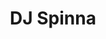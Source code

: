---
title: "DJ Spinna"
summary: "American house & hip hop DJ, producer, and artist. Born: 30 January 1973 in Brooklyn, New York City, New York, USA. Brooklyn born and raised DJ, producer, remixer and artist. Spinna began his recording career in 1994 as a member of the the underground hip hop group . Throughout his career, he has broken down musical barriers between the worlds of hip hop, deep house, soul, and jazz working with everyone from , , and , through , , , and all the way to , , and . He has other notable side projects to his credit such as the , , and his alter ego , which have also seen releases."
slug: "dj-spinna"
image: "dj-spinna.jpg"
apple_music_artist_url: "None"
wikipedia_url: "none"
---